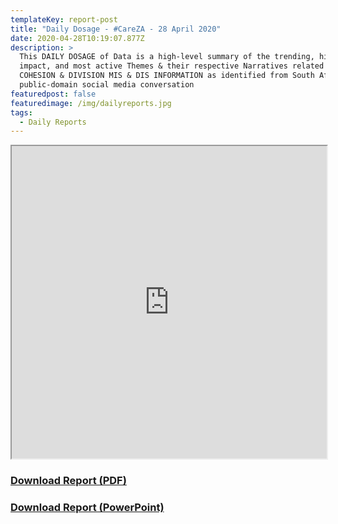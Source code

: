 ```yaml
---
templateKey: report-post
title: "Daily Dosage - #CareZA - 28 April 2020"
date: 2020-04-28T10:19:07.877Z
description: >
  This DAILY DOSAGE of Data is a high-level summary of the trending, highest
  impact, and most active Themes & their respective Narratives related to SOCIAL
  COHESION & DIVISION MIS & DIS INFORMATION as identified from South African
  public-domain social media conversation
featuredpost: false
featuredimage: /img/dailyreports.jpg
tags:
  - Daily Reports
---
```

<iframe src="https://drive.google.com/file/d/1FROPIgROQ97Nhp3YuJhUYik5viC6PsrB/preview" width="100%" height="500"></iframe>
<a href="https://drive.google.com/u/0/uc?id=1FROPIgROQ97Nhp3YuJhUYik5viC6PsrB&export=download" target="blank"><h3><strong>Download Report (PDF)</h3></strong></a>
<a href="https://docs.google.com/presentation/d/1rsSs9EFuOdcoLw5NQ3wNgGhlKRESh93SOyJToN3HlVI/edit?usp=sharing" target="blank"><h3><strong>Download Report (PowerPoint)</h3></strong></a>


